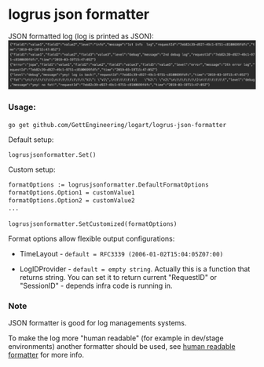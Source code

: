# logrus json formatter


JSON formatted log (log is printed as JSON):
![alt text](https://github.com/GettEngineering/logart/blob/master/logrus-json-formatter/readme_files/json-formatter.png "Example")

### Usage:

`go get github.com/GettEngineering/logart/logrus-json-formatter`

Default setup:
```
logrusjsonformatter.Set()
```

Custom setup:
```
formatOptions := logrusjsonformatter.DefaultFormatOptions
formatOptions.Option1 = customValue1
formatOptions.Option2 = customValue2
...

logrusjsonformatter.SetCustomized(formatOptions)
```

Format options allow flexible output configurations:

- TimeLayout - `default = RFC3339 (2006-01-02T15:04:05Z07:00)`

- LogIDProvider - `default = empty string`.
Actually this is a function that returns string. You can set it to return
current "RequestID" or "SessionID" - depends infra code is running in.


### Note

JSON formatter is good for log managements systems.

To make the log more "human readable" (for example in dev/stage environments)
another formatter should be used, see [human readable formatter](https://github.com/GettEngineering/logart/tree/master/logrus-human-formatter)
for more info.
